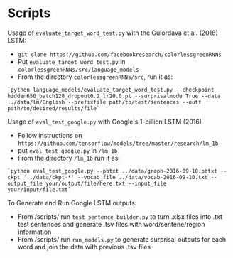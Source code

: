 Scripts
=======


Usage of `evaluate_target_word_test.py` with the Gulordava et al. (2018) LSTM:
* `git clone https://github.com/facebookresearch/colorlessgreenRNNs`
* Put `evaluate_target_word_test.py` in `colorlessgreenRNNs/src/language_models`
* From the directory `colorlessgreenRNNs/src`, run it as:
```{python3}
`python language_models/evaluate_target_word_test.py --checkpoint hidden650_batch128_dropout0.2_lr20.0.pt --surprisalmode True --data ../data/lm/English --prefixfile path/to/test/sentences --outf path/to/desired/results/file`
```

Usage of `eval_test_google.py` with Google's 1-billion LSTM (2016)
* Follow instructions on `https://github.com/tensorflow/models/tree/master/research/lm_1b`
* put `eval_test_google.py` in `/lm_1b`
* From the directory `/lm_1b` run it as:
```{python3}
`python eval_test_google.py --pbtxt ../data/graph-2016-09-10.pbtxt --ckpt '../data/ckpt-*' --vocab_file ../data/vocab-2016-09-10.txt --output_file your/output/file/here.txt --input_file your/input/file.txt`
```

To Generate and Run Google LSTM outputs:
* From /scripts/ run `test_sentence_builder.py` to turn .xlsx files into .txt test sentences and generate .tsv files with word/sentene/region information
* From /scripts/ run `run_models.py` to generate surprisal outputs for each word and join the data with previous .tsv files